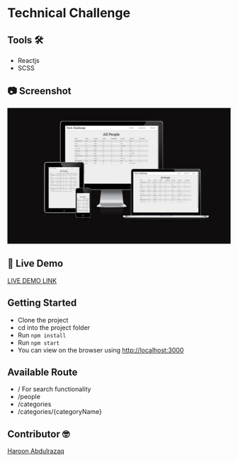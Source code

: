 # Technical Challenge

## Tools :hammer_and_wrench:

- Reactjs
- SCSS

## :camera: Screenshot

![Screenshot](./src/img/tech-challenge.png)

## :rocket: Live Demo

[LIVE DEMO LINK](https://haroonabdulrazaq.github.io/tech-challenge/)

## Getting Started

- Clone the project
- cd into the project folder
- Run <code>npm install</code>
- Run <code>npm start</code>
- You can view on the browser using [http://localhost:3000](http://localhost:3000)

## Available Route

- / For search functionality
- /people
- /categories
- /categories/{categoryName}

## Contributor :nerd_face:

[Haroon Abdulrazaq](http://haroonabdulrazaq.tech/)
